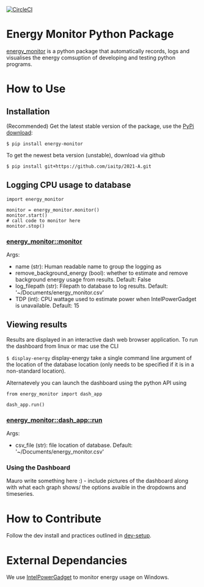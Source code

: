 [![CircleCI](https://circleci.com/gh/iaitp/2021-A/tree/main.svg?style=svg)](https://circleci.com/gh/iaitp/2021-A/tree/main)

# Energy Monitor Python Package
[energy_monitor](./energy_monitor) is a python package that automatically records, logs and visualises the energy comsuption of developing and testing python programs.

# How to Use
## Installation
(Recommended) Get the latest stable version of the package, use the [PyPi download](https://pypi.org/project/energy-monitor):

`
$ pip install energy-monitor
`

To get the newest beta version (unstable), download via github

`
$ pip install git+https://github.com/iaitp/2021-A.git
`

## Logging CPU usage to database

```
import energy_monitor

monitor = energy_monitor.monitor()
monitor.start()
# call code to monitor here
monitor.stop()
```
### [energy_monitor::monitor](https://github.com/iaitp/2021-A/blob/main/energy_monitor/powergadget_wrapper.py#L15)
Args:
 - name (str): Human readable name to group the logging as
 - remove_background_energy (bool): whether to estimate and remove background energy usage from results. Default: False
 - log_filepath (str): Filepath to database to log results. Default: '~/Documents/energy_monitor.csv'
 - TDP (int): CPU wattage used to estimate power when IntelPowerGadget is unavailable. Default: 15

## Viewing results
Results are displayed in an interactive dash web browser application. To run the dashboard from linux or mac use the CLI

`
$ display-energy
`
display-energy take a single command line argument of the location of the database location (only needs to be specified if it is in a non-standard location).

Alternatevely you can launch the dashboard using the python API using

```
from energy_monitor import dash_app

dash_app.run()
```
### [energy_monitor::dash_app::run](https://github.com/iaitp/2021-A/blob/main/energy_monitor/dash_app.py#L24)
Args:
  - csv_file (str): file location of database. Default: '~/Documents/energy_monitor.csv'

### Using the Dashboard
Mauro write something here :) - include pictures of the dashboard along with what each graph shows/ the options avaible in the dropdowns and timeseries.

# How to Contribute
Follow the dev install and practices outlined in [dev-setup](./dev-setup).

# External Dependancies

We use [IntelPowerGadget](https://www.intel.com/content/www/us/en/developer/articles/tool/power-gadget.html) to monitor energy usage on Windows.
